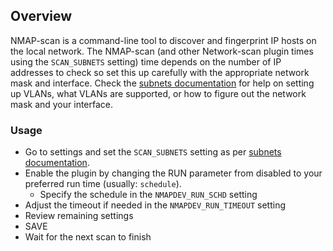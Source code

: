 ## Overview

NMAP-scan is a command-line tool to discover and fingerprint IP hosts on the local network. The NMAP-scan (and other Network-scan plugin times using the `SCAN_SUBNETS` setting) time depends on the number of IP addresses to check so set this up carefully with the appropriate network mask and interface. Check the [subnets documentation](https://github.com/jokob-sk/NetAlertX/blob/main/docs/SUBNETS.md) for help on setting up VLANs, what VLANs are supported, or how to figure out the network mask and your interface. 

### Usage

- Go to settings and set the `SCAN_SUBNETS` setting as per [subnets documentation](https://github.com/jokob-sk/NetAlertX/blob/main/docs/SUBNETS.md).
- Enable the plugin by changing the RUN parameter from disabled to your preferred run time (usually: `schedule`).
  - Specify the schedule in the `NMAPDEV_RUN_SCHD` setting
- Adjust the timeout if needed in the `NMAPDEV_RUN_TIMEOUT` setting
- Review remaining settings
- SAVE
- Wait for the next scan to finish

